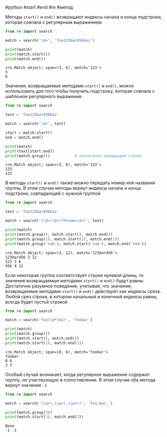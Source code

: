 #python #start #end #re #метод 


Методы `start()` и `end()` возвращают индексы начала и конца подстроки, которая совпала с регулярным выражением
```python
from re import search

match = search('\d+', 'foo123bar456baz')

print(match)
print(match.start())
print(match.end())
```
```
<re.Match object; span=(3, 6), match='123'>
3
6
```

Значения, возвращаемые методами `start()` и `end()`, можно использовать для того чтобы получить подстроку, которая совпала с шаблоном регулярного выражения.
```python
from re import search

text = 'foo123bar456baz'

match = search('\d+', text)

start = match.start()
end = match.end()

print(match)
print(text[start:end])
print(match.group())           # аналогично предыдущей строке
```
```
<re.Match object; span=(3, 6), match='123'>
123
123
```

В методы `start()` и `end()` также можно передать номер или названия группы. В этом случае методы вернут индексы начала и конца подстроки, совпадающей с нужной группой
```python
from re import search

text = 'foo123bar456baz'

match = search('(\d+)\D+(?P<num>\d+)', text)

print(match)
print(match.group(), match.start(), match.end())
print(match.group(1), match.start(1), match.end(1))
print(match.group('num'), match.start('num'), match.end('num'))
```
```
<re.Match object; span=(3, 12), match='123bar456'>
123bar456 3 12
123 3 6
456 9 12
```

Если некоторая группа соответствует строке нулевой длины, то значения возвращаемые методами `start()` и `end()` будут равны. Достаточно разумное поведение, учитывая, что значения, возвращаемые методами `start()` и `end()` действуют как индексы среза. Любой срез строки, в котором начальный и конечный индексы равны, всегда будет пустой строкой
```python
from re import search

match = search('foo(\d*)bar', 'foobar')

print(match)
print(match.group())
print(match.start(), match.end())
print(match.start(1), match.end(1))
```
```
<re.Match object; span=(0, 6), match='foobar'>
foobar
0 6
3 3
```

Особый случай возникает, когда регулярное выражение содержит группу, не участвующую в сопоставлении. В этом случае оба метода вернут значение `-1`
```python
from re import search

match = search('(\w+),(\w+),(\w+)?', 'foo,bar,')

print(match.group(3))
print(match.start(3), match.end(3))
```
```
None
-1 -1
```